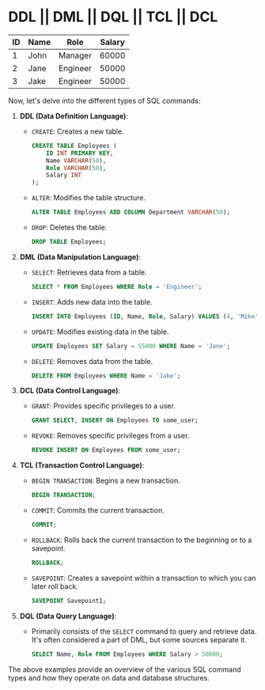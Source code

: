 # DDL || DML || DQL || TCL || DCL
| ID | Name  | Role      | Salary |
|----|-------|-----------|--------|
| 1  | John  | Manager   | 60000  |
| 2  | Jane  | Engineer  | 50000  |
| 3  | Jake  | Engineer  | 50000  |

Now, let's delve into the different types of SQL commands:

1. **DDL (Data Definition Language)**:
    - `CREATE`: Creates a new table.
        ```sql
        CREATE TABLE Employees (
            ID INT PRIMARY KEY,
            Name VARCHAR(50),
            Role VARCHAR(50),
            Salary INT
        );
        ```
    - `ALTER`: Modifies the table structure.
        ```sql
        ALTER TABLE Employees ADD COLUMN Department VARCHAR(50);
        ```
    - `DROP`: Deletes the table.
        ```sql
        DROP TABLE Employees;
        ```

2. **DML (Data Manipulation Language)**:
    - `SELECT`: Retrieves data from a table.
        ```sql
        SELECT * FROM Employees WHERE Role = 'Engineer';
        ```
    - `INSERT`: Adds new data into the table.
        ```sql
        INSERT INTO Employees (ID, Name, Role, Salary) VALUES (4, 'Mike', 'Intern', 30000);
        ```
    - `UPDATE`: Modifies existing data in the table.
        ```sql
        UPDATE Employees SET Salary = 55000 WHERE Name = 'Jane';
        ```
    - `DELETE`: Removes data from the table.
        ```sql
        DELETE FROM Employees WHERE Name = 'Jake';
        ```

3. **DCL (Data Control Language)**:
    - `GRANT`: Provides specific privileges to a user.
        ```sql
        GRANT SELECT, INSERT ON Employees TO some_user;
        ```
    - `REVOKE`: Removes specific privileges from a user.
        ```sql
        REVOKE INSERT ON Employees FROM some_user;
        ```

4. **TCL (Transaction Control Language)**:
    - `BEGIN TRANSACTION`: Begins a new transaction.
        ```sql
        BEGIN TRANSACTION;
        ```
    - `COMMIT`: Commits the current transaction.
        ```sql
        COMMIT;
        ```
    - `ROLLBACK`: Rolls back the current transaction to the beginning or to a savepoint.
        ```sql
        ROLLBACK;
        ```
    - `SAVEPOINT`: Creates a savepoint within a transaction to which you can later roll back.
        ```sql
        SAVEPOINT Savepoint1;
        ```

5. **DQL (Data Query Language)**:
    - Primarily consists of the `SELECT` command to query and retrieve data. It's often considered a part of DML, but some sources separate it.
        ```sql
        SELECT Name, Role FROM Employees WHERE Salary > 50000;
        ```

The above examples provide an overview of the various SQL command types and how they operate on data and database structures.
